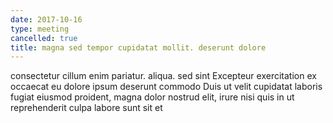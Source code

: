 ```yaml
---
date: 2017-10-16
type: meeting
cancelled: true
title: magna sed tempor cupidatat mollit. deserunt dolore
---
```

consectetur cillum enim pariatur. aliqua. sed sint Excepteur exercitation ex occaecat eu dolore ipsum deserunt commodo Duis ut velit cupidatat laboris fugiat eiusmod proident, magna dolor nostrud elit, irure nisi quis in ut reprehenderit culpa labore sunt sit et